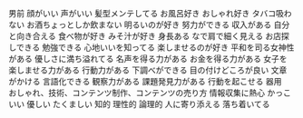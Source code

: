 男前
顔がいい
声がいい
髪型メンテしてる
お風呂好き
おしゃれ好き
タバコ吸わない
お酒ちょっとしか飲まない
明るいのが好き
努力ができる
収入がある
自分と向き合える
食べ物が好き
みそ汁が好き
身長ある
なで肩で細く見える
お店探しできる
勉強できる
心地いいを知ってる
楽しませるのが好き
平和を司る女神性がある
優しさに満ち溢れてる
名声を得る力がある
お金を得る力がある
女子を楽しませる力がある
行動力がある
下調べができる
目の付けどころが良い
文章がかける
言語化できる
観察力がある
課題発見力がある
行動を起こせる
器用　おしゃれ、技術、コンテンツ制作、コンテンツの売り方
情報収集に熱心
かっこいい
優しい
たくましい
知的
理性的
論理的
人に寄り添える
落ち着いてる
